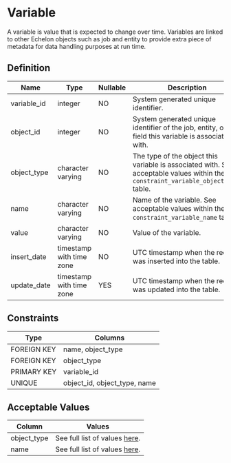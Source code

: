 # Variable

A variable is value that is expected to change over time. Variables are linked to other Echelon objects such as job and entity to provide extra piece of metadata for data handling purposes at run time.

## Definition

<!-- definition -->

| Name        | Type                     | Nullable | Description                                                                                                                        |
| ----------- | ------------------------ | -------- | ---------------------------------------------------------------------------------------------------------------------------------- |
| variable_id | integer                  | NO       | System generated unique identifier.                                                                                                |
| object_id   | integer                  | NO       | System generated unique identifier of the job, entity, or field this variable is associated with.                                  |
| object_type | character varying        | NO       | The type of the object this variable is associated with. See acceptable values within the `constraint_variable_object_type` table. |
| name        | character varying        | NO       | Name of the variable. See acceptable values within the `constraint_variable_name` table.                                           |
| value       | character varying        | NO       | Value of the variable.                                                                                                             |
| insert_date | timestamp with time zone | NO       | UTC timestamp when the record was inserted into the table.                                                                         |
| update_date | timestamp with time zone | YES      | UTC timestamp when the record was updated into the table.                                                                          |

<!-- definitionstop -->

## Constraints

<!-- constraint -->

| Type        | Columns                      |
| ----------- | ---------------------------- |
| FOREIGN KEY | name, object_type            |
| FOREIGN KEY | object_type                  |
| PRIMARY KEY | variable_id                  |
| UNIQUE      | object_id, object_type, name |

<!-- constraintstop -->

## Acceptable Values

<!-- acceptablevalues -->

| Column      | Values                                                                     |
| ----------- | -------------------------------------------------------------------------- |
| object_type | See full list of values [here](../../constraints/variable_object_type.md). |
| name        | See full list of values [here](../../constraints/variable_name.md).        |

<!-- acceptablevaluesstop -->
